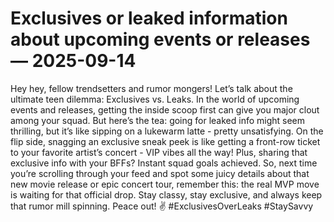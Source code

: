# Exclusives or leaked information about upcoming events or releases — 2025-09-14

Hey hey, fellow trendsetters and rumor mongers! Let’s talk about the ultimate teen dilemma: Exclusives vs. Leaks. In the world of upcoming events and releases, getting the inside scoop first can give you major clout among your squad. But here’s the tea: going for leaked info might seem thrilling, but it’s like sipping on a lukewarm latte - pretty unsatisfying. 
On the flip side, snagging an exclusive sneak peek is like getting a front-row ticket to your favorite artist’s concert - VIP vibes all the way! Plus, sharing that exclusive info with your BFFs? Instant squad goals achieved. 
So, next time you’re scrolling through your feed and spot some juicy details about that new movie release or epic concert tour, remember this: the real MVP move is waiting for that official drop. Stay classy, stay exclusive, and always keep that rumor mill spinning. Peace out! ✌️ #ExclusivesOverLeaks #StaySavvy